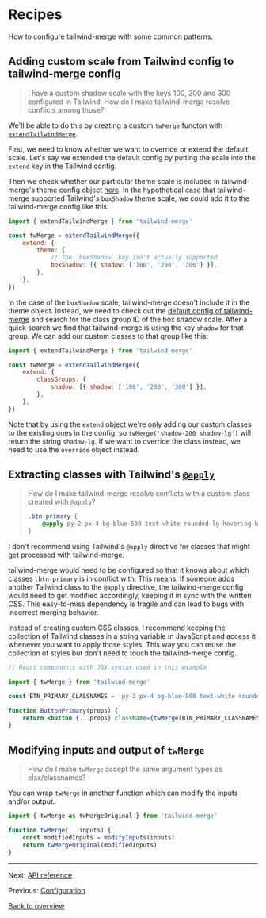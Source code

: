 # Recipes

How to configure tailwind-merge with some common patterns.

## Adding custom scale from Tailwind config to tailwind-merge config

> I have a custom shadow scale with the keys 100, 200 and 300 configured in Tailwind. How do I make tailwind-merge resolve conflicts among those?

We'll be able to do this by creating a custom `twMerge` functon with [`extendTailwindMerge`](./api-reference.md#extendtailwindmerge).

First, we need to know whether we want to override or extend the default scale. Let's say we extended the default config by putting the scale into the `extend` key in the Tailwind config.

Then we check whether our particular theme scale is included in tailwind-merge's theme config object [here](./configuration.md#theme). In the hypothetical case that tailwind-merge supported Tailwind's `boxShadow` theme scale, we could add it to the tailwind-merge config like this:

```js
import { extendTailwindMerge } from 'tailwind-merge'

const twMerge = extendTailwindMerge({
    extend: {
        theme: {
            // The `boxShadow` key isn't actually supported
            boxShadow: [{ shadow: ['100', '200', '300'] }],
        },
    },
})
```

In the case of the `boxShadow` scale, tailwind-merge doesn't include it in the theme object. Instead, we need to check out the [default config of tailwind-merge](../src/lib/default-config.ts) and search for the class group ID of the box shadow scale. After a quick search we find that tailwind-merge is using the key `shadow` for that group. We can add our custom classes to that group like this:

```js
import { extendTailwindMerge } from 'tailwind-merge'

const twMerge = extendTailwindMerge({
    extend: {
        classGroups: {
            shadow: [{ shadow: ['100', '200', '300'] }],
        },
    },
})
```

Note that by using the `extend` object we're only adding our custom classes to the existing ones in the config, so `twMerge('shadow-200 shadow-lg')` will return the string `shadow-lg`. If we want to override the class instead, we need to use the `override` object instead.

## Extracting classes with Tailwind's [`@apply`](https://tailwindcss.com/docs/reusing-styles#extracting-classes-with-apply)

> How do I make tailwind-merge resolve conflicts with a custom class created with `@apply`?
>
> ```css
> .btn-primary {
>     @apply py-2 px-4 bg-blue-500 text-white rounded-lg hover:bg-blue-700;
> }
> ```

I don't recommend using Tailwind's `@apply` directive for classes that might get processed with tailwind-merge.

tailwind-merge would need to be configured so that it knows about which classes `.btn-primary` is in conflict with. This means: If someone adds another Tailwind class to the `@apply` directive, the tailwind-merge config would need to get modified accordingly, keeping it in sync with the written CSS. This easy-to-miss dependency is fragile and can lead to bugs with incorrect merging behavior.

Instead of creating custom CSS classes, I recommend keeping the collection of Tailwind classes in a string variable in JavaScript and access it whenever you want to apply those styles. This way you can reuse the collection of styles but don't need to touch the tailwind-merge config.

```jsx
// React components with JSX syntax used in this example

import { twMerge } from 'tailwind-merge'

const BTN_PRIMARY_CLASSNAMES = 'py-2 px-4 bg-blue-500 text-white rounded-lg hover:bg-blue-700'

function ButtonPrimary(props) {
    return <button {...props} className={twMerge(BTN_PRIMARY_CLASSNAMES, props.className)} />
}
```

## Modifying inputs and output of `twMerge`

> How do I make `twMerge` accept the same argument types as clsx/classnames?

You can wrap `twMerge` in another function which can modify the inputs and/or output.

```js
import { twMerge as twMergeOriginal } from 'tailwind-merge'

function twMerge(...inputs) {
    const modifiedInputs = modifyInputs(inputs)
    return twMergeOriginal(modifiedInputs)
}
```

---

Next: [API reference](./api-reference.md)

Previous: [Configuration](./configuration.md)

[Back to overview](./README.md)
